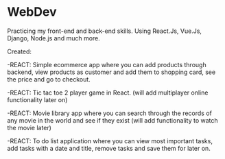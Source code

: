 # WebDev
Practicing my front-end and back-end skills. Using React.Js, Vue.Js, Django, Node.js and much more.

Created:

-REACT: Simple ecommerce app where you can add products through backend, view products as customer and add them to shopping card, see the price and go to checkout.

-REACT: Tic tac toe 2 player game in React. (will add multiplayer online functionality later on)

-REACT: Movie library app where you can search through the records of any movie in the world and see if they exist (will add functionality to watch the movie later)

-REACT: To do list application where you can view most important tasks, add tasks with a date and title, remove tasks and save them for later on.



